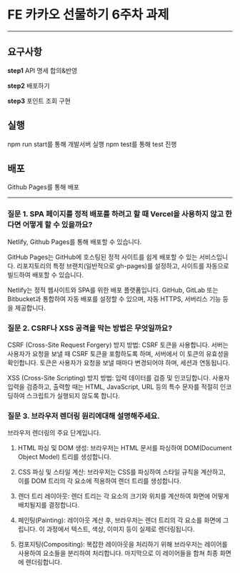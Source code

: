 # FE 카카오 선물하기 6주차 과제
---
## 요구사항
__step1__
API 명세 합의&반영

__step2__
배포하기

__step3__
포인트 조회 구현

## 실행
npm run start를 통해 개발서버 실행
npm test를 통해 test 진행

## 배포
Github Pages를 통해 배포

---

### 질문 1. SPA 페이지를 정적 배포를 하려고 할 때 Vercel을 사용하지 않고 한다면 어떻게 할 수 있을까요?
Netlify, Github Pages를 통해 배포할 수 있습니다.

GitHub Pages는 GitHub에 호스팅된 정적 사이트를 쉽게 배포할 수 있는 서비스입니다. 리포지토리의 특정 브랜치(일반적으로 gh-pages)를 설정하고, 사이트를 자동으로 빌드하여 배포할 수 있습니다.

Netlify는 정적 웹사이트와 SPA를 위한 배포 플랫폼입니다. GitHub, GitLab 또는 Bitbucket과 통합하여 자동 배포를 설정할 수 있으며, 자동 HTTPS, 서버리스 기능 등을 제공합니다.

### 질문 2. CSRF나 XSS 공격을 막는 방법은 무엇일까요?
CSRF (Cross-Site Request Forgery) 방지 방법:
CSRF 토큰을 사용합니다. 서버는 사용자가 요청을 보낼 때 CSRF 토큰을 포함하도록 하며, 서버에서 이 토큰의 유효성을 확인합니다. 토큰은 사용자가 요청을 보낼 때마다 변경되어야 하며, 세션과 연동됩니다.

XSS (Cross-Site Scripting) 방지 방법:
입력 데이터를 검증 및 인코딩합니다. 사용자 입력을 검증하고, 출력할 때는 HTML, JavaScript, URL 등의 특수 문자를 적절히 인코딩하여 스크립트가 실행되지 않도록 합니다.

### 질문 3. 브라우저 렌더링 원리에대해 설명해주세요.
브라우저 렌더링의 주요 단계입니다.
1. HTML 파싱 및 DOM 생성: 브라우저는 HTML 문서를 파싱하여 DOM(Document Object Model) 트리를 생성합니다. 

2. CSS 파싱 및 스타일 계산: 브라우저는 CSS를 파싱하여 스타일 규칙을 계산하고, 이를 DOM 트리의 각 요소에 적용하여 렌더 트리를 생성합니다.

3. 렌더 트리 레이아웃: 렌더 트리는 각 요소의 크기와 위치를 계산하여 화면에 어떻게 배치될지를 결정합니다.

4. 페인팅(Painting): 레이아웃 계산 후, 브라우저는 렌더 트리의 각 요소를 화면에 그립니다. 이 과정에서 텍스트, 색상, 이미지 등이 실제로 렌더링됩니다.

5. 컴포지팅(Compositing): 복잡한 레이아웃을 처리하기 위해 브라우저는 레이어를 사용하여 요소들을 분리하여 처리합니다. 마지막으로 이 레이어들을 합쳐 최종 화면에 렌더링합니다.